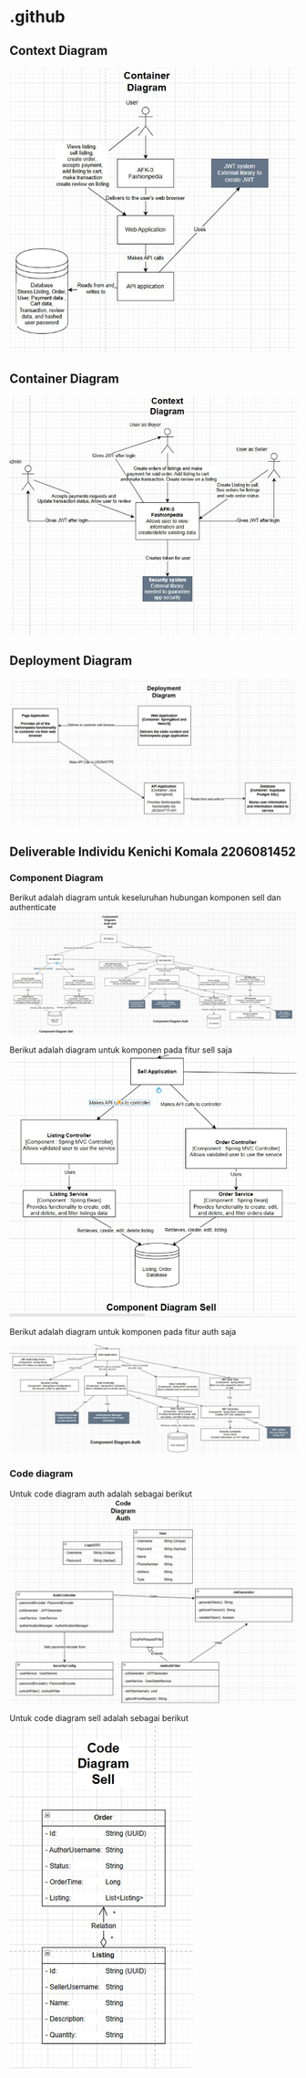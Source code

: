 # .github

## Context Diagram
![Container Diagram](<DeliverableG1/Container Diagram.JPG>)
## Container Diagram
![Context Diagram](<DeliverableG1/Context Diagram.JPG>)
## Deployment Diagram
![DeploymentDiagram](<DeliverableG1/DeploymentDiagram.JPG>)

## Deliverable Individu Kenichi Komala 2206081452

### Component Diagram
Berikut adalah diagram untuk keseluruhan hubungan komponen sell dan authenticate 
![componentdiagramauthsell](<DelivarableKenichiKomala/componentdiagramauthsell.jpg>)

Berikut adalah diagram untuk komponen pada fitur sell saja
![componentdiagramsell](<DelivarableKenichiKomala/componentdiagramsell.jpg>)

Berikut adalah diagram untuk komponen pada fitur auth saja

![componentdiagramauth](<DelivarableKenichiKomala/componentdiagramauth.jpg>)

### Code diagram
Untuk code diagram auth adalah sebagai berikut 
![componentdiagramauth](<DelivarableKenichiKomala/codediagramauth.jpg>)

Untuk code diagram sell adalah sebagai berikut 
![componentdiagramauth](<DelivarableKenichiKomala/codediagramsell.jpg>)